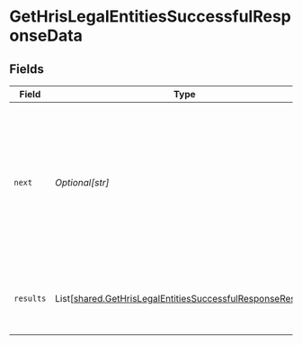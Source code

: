 # GetHrisLegalEntitiesSuccessfulResponseData


## Fields

| Field                                                                                                                                                                                                                                                                                                                                    | Type                                                                                                                                                                                                                                                                                                                                     | Required                                                                                                                                                                                                                                                                                                                                 | Description                                                                                                                                                                                                                                                                                                                              | Example                                                                                                                                                                                                                                                                                                                                  |
| ---------------------------------------------------------------------------------------------------------------------------------------------------------------------------------------------------------------------------------------------------------------------------------------------------------------------------------------- | ---------------------------------------------------------------------------------------------------------------------------------------------------------------------------------------------------------------------------------------------------------------------------------------------------------------------------------------- | ---------------------------------------------------------------------------------------------------------------------------------------------------------------------------------------------------------------------------------------------------------------------------------------------------------------------------------------- | ---------------------------------------------------------------------------------------------------------------------------------------------------------------------------------------------------------------------------------------------------------------------------------------------------------------------------------------- | ---------------------------------------------------------------------------------------------------------------------------------------------------------------------------------------------------------------------------------------------------------------------------------------------------------------------------------------- |
| `next`                                                                                                                                                                                                                                                                                                                                   | *Optional[str]*                                                                                                                                                                                                                                                                                                                          | :heavy_check_mark:                                                                                                                                                                                                                                                                                                                       | Cursor string that can be passed to the `cursor` query parameter to get the next page. If this is `null`, then there are no more pages.                                                                                                                                                                                                  |                                                                                                                                                                                                                                                                                                                                          |
| `results`                                                                                                                                                                                                                                                                                                                                | List[[shared.GetHrisLegalEntitiesSuccessfulResponseResults](../../models/shared/gethrislegalentitiessuccessfulresponseresults.md)]                                                                                                                                                                                                       | :heavy_check_mark:                                                                                                                                                                                                                                                                                                                       | N/A                                                                                                                                                                                                                                                                                                                                      | {"id":"4B9bKBpX5tnwjiG93TAqF7ci","remote_id":"49","name":"ACME Inc.","address":{"city":"Berlin","country":"DE","raw":"Sonnenallee 63<br/>12045 Berlin, Berlin<br/>Germany","state":"Berlin","street_1":"Sonnenallee 63","street_2":null,"zip_code":"12045"},"changed_at":"2022-08-07T14:01:29.196Z","remote_deleted_at":null,"remote_data":null} |